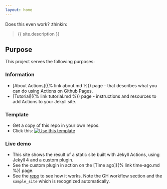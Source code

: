 ```yaml
---
layout: home
---
```


Does this even work? :thinkin:

> {{ site.description }}


## Purpose

This project serves the following purposes:

### Information

- [About Actions]({% link about.md %}) page - that describes what you can do using Actions on Github Pages.
- [Tutorial]({% link tutorial.md %}) page - instructions and resources to add Actions to your Jekyll site.

### Template

- Get a copy of this repo in your own repos.
- Click this: [![Use this template](https://img.shields.io/badge/Use_this_template-2ea44f)](https://github.com/MichaelCurrin/jekyll-actions-quickstart/generate)

### Live demo

- This site shows the result of a static site built with Jekyll Actions, using Jekyll 4 and a custom plugin.
- See the custom plugin in action on the [Time ago]({% link time-ago.md %}) page.
- See the [repo](https://github.com/MichaelCurrin/jekyll-actions-quickstart) to see how it works. Note the GH workflow section and the `sample_site` which is recognized automatically.
